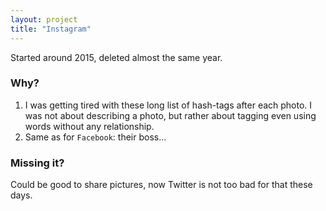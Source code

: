 ```yaml
---
layout: project
title: "Instagram"
---
```


Started around 2015, deleted almost the same year.

### Why?

1. I was getting tired with these long list of hash-tags after each photo. I was not about describing a photo, but rather about tagging even using words without any relationship.
3. Same as for `Facebook`: their boss...

### Missing it?

Could be good to share pictures, now Twitter is not too bad for that these days.      
